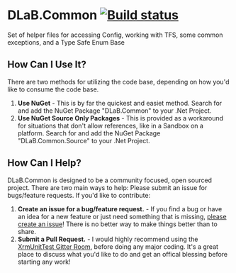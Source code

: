 # DLaB.Common [![Build status](https://ci.appveyor.com/api/projects/status/kw499ku7nn7ly5si/branch/master?svg=true)](https://ci.appveyor.com/project/daryllabar/dlab.common)

Set of helper files for accessing Config, working with TFS, some common exceptions, and a Type Safe Enum Base

## How Can I Use It?

There are two methods for utilizing the code base, depending on how you'd like to consume the code base.  

1.  **Use NuGet** - This is by far the quickest and easiet method.  Search for and add the NuGet Package "DLaB.Common" to your .Net Project.  
2.  **Use NuGet Source Only Packages** - This is provided as a workaround for situations that don't allow references, like in a Sandbox on a platform.  Search for and add the NuGet Package "DLaB.Common.Source" to your .Net Project.  


## How Can I Help?

DLaB.Common is designed to be a community focused, open sourced project.  There are two main ways to help:
Please submit an issue for bugs/feature requests.  If you'd like to contribute:

1.  **Create an issue for a bug/feature request.** - If you find a bug or have an idea for a new feature or just need something that is missing, [please create an issue](https://github.com/daryllabar/DLaB.Common/issues/new)!  There is no better way to make things better than to share.
2.  **Submit a Pull Request.** - I would highly recommend using the [XrmUnitTest Gitter Room](https://gitter.im/daryllabar/XrmUnitTest), before doing any major coding.  It's a great place to discuss what you'd like to do and get an offical blessing before starting any work!
